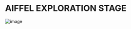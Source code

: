 # AIFFEL EXPLORATION STAGE

![image](https://user-images.githubusercontent.com/86525868/128982233-c0527754-0237-4ef2-b508-340503a3bcdb.png)

